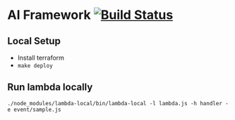 # AI Framework [![Build Status](https://travis-ci.org/hackerati/skills-framework-test.svg?branch=master)](https://travis-ci.org/hackerati/skills-framework-test)

## Local Setup

- Install terraform
- `make deploy`

## Run lambda locally
`./node_modules/lambda-local/bin/lambda-local -l lambda.js -h handler -e event/sample.js`
